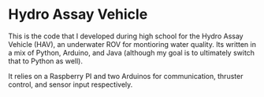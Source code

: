 # Hydro Assay Vehicle

This is the code that I developed during high school for the Hydro Assay Vehicle (HAV), an underwater ROV for montioring water quality. Its written in a mix of Python, Arduino, and Java (although my goal is to ultimately switch that to Python as well).

It relies on a Raspberry PI and two Arduinos for communication, thruster control, and sensor input respectively.
